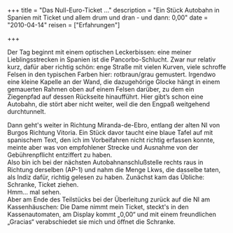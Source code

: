 +++
title 		= "Das Null-Euro-Ticket ..."
description = "Ein Stück Autobahn in Spanien mit Ticket und allem drum und dran - und dann: 0,00"
date 		= "2010-04-14"
reisen 		= ["Erfahrungen"]

+++

Der Tag beginnt mit einem optischen Leckerbissen: eine meiner Lieblingsstrecken in Spanien ist die Pancorbo-Schlucht. Zwar nur relativ kurz, dafür aber richtig schön: enge Straße mit vielen Kurven, viele schroffe Felsen in den typischen Farben hier: rotbraun/grau gemustert. Irgendwo eine kleine Kapelle an der Wand, die dazugehörige Glocke hängt in einem gemauerten Rahmen oben auf einem Felsen darüber, zu dem ein Ziegenpfad auf dessen Rückseite hinaufführt. Hier gibt’s schon eine Autobahn, die stört aber nicht weiter, weil die den Engpaß weitgehend durchtunnelt.<!--more-->

Dann geht's weiter in Richtung Miranda-de-Ebro, entlang der alten NI von Burgos Richtung Vitoria. Ein Stück davor taucht eine blaue Tafel auf mit spanischem Text, den ich im Vorbeifahren nicht richtig erfassen konnte, meinte aber was von empfohlener Strecke und Ausnahme von der Gebührenpflicht entziffert zu haben.    
Also bin ich bei der nächsten Autobahnanschlußstelle rechts raus in Richtung derselben (AP-1) und nahm die Menge Lkws, die dasselbe taten, als Indiz dafür, richtig gelesen zu haben.    Zunächst kam das Übliche: Schranke, Ticket ziehen.    
Hmm... mal sehen.    
Aber am Ende des Teilstücks bei der Überleitung zurück auf die NI am Kassenhäuschen: Die Dame nimmt mein Ticket, steckt's in den Kassenautomaten, am Display kommt „0,00“ und mit einem freundlichen „Gracias“ verabschiedet sie mich und öffnet die Schranke.
 
